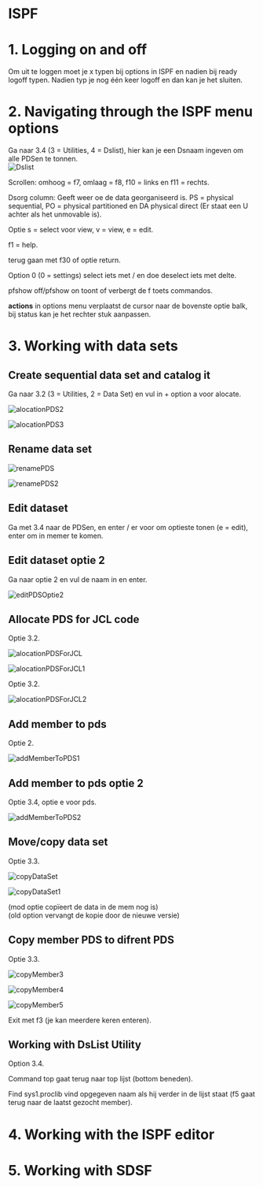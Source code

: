 # ISPF

# 1. Logging on and off  

Om uit te loggen moet je x typen bij options in ISPF en nadien bij ready logoff typen. Nadien typ je nog één keer logoff en dan kan je het sluiten.  

# 2. Navigating through the ISPF menu options

Ga naar 3.4 (3 = Utilities, 4 = Dslist), hier kan je een Dsnaam ingeven om alle PDSen te tonnen.  
![Dslist](images/ISPFNavigeerNaarPDS.png)  

Scrollen: omhoog = f7, omlaag = f8, f10 = links en f11 = rechts.  

Dsorg column: Geeft weer oe de data georganiseerd is. PS = physical sequential, PO = physical partitioned en DA physical direct (Er staat een U achter als het unmovable is).  

Optie s = select voor view, v = view, e = edit.  

f1 = help.  

terug gaan met f30 of optie return.  

Option 0 (0 = settings) select iets met / en doe deselect iets met delte.  

pfshow off/pfshow on toont of verbergt de f toets commandos.  

**actions** in options menu verplaatst de cursor naar de bovenste optie balk, bij status kan je het rechter stuk aanpassen.  



# 3. Working with data sets
## Create sequential data set and catalog it

Ga naar 3.2 (3 = Utilities, 2 = Data Set) en vul in + option a voor alocate.  

![alocationPDS2](images/alocationPDS2.png)  

![alocationPDS3](images/alocationPDS3.png)  

## Rename data set

![renamePDS](images/RenamePDS.png)  

![renamePDS2](images/RenamePDS2.png)  

## Edit dataset

Ga met 3.4 naar de PDSen, en enter / er voor om optieste tonen (e = edit), enter om in memer te komen.  

## Edit dataset optie 2

Ga naar optie 2 en vul de naam in en enter.  

![editPDSOptie2](images/editPDSOptie2.png)  

## Allocate PDS for JCL code

Optie 3.2.  

![alocationPDSForJCL](images/alocationPDSForJCL.png)  

![alocationPDSForJCL1](images/alocationPDSForJCL1.png)  

Optie 3.2.  

![alocationPDSForJCL2](images/alocationPDSForJCL2.png)  

## Add member to pds

Optie 2.  

![addMemberToPDS1](images/addMemberToPDS1.png)  

## Add member to pds optie 2

Optie 3.4, optie e voor pds.  

![addMemberToPDS2](images/addMemberToPDS2.png)  

## Move/copy data set

Optie 3.3.  

![copyDataSet](images/copyDataSet.png)  


![copyDataSet1](images/copyDataSet1.png)  

(mod optie copïeert de data in de mem nog is)  
(old option vervangt de kopie door de nieuwe versie)  

## Copy member PDS to difrent PDS

Optie 3.3.  

![copyMember3](images/copyMember3.png)  

![copyMember4](images/copyMember4.png)  

![copyMember5](images/copyMember5.png)  

Exit met f3 (je kan meerdere keren enteren).  

## Working with DsList Utility

Option 3.4.  

Command top gaat terug naar top lijst (bottom beneden).  

Find sys1.proclib vind opgegeven naam als hij verder in de lijst staat (f5 gaat terug naar de laatst gezocht member).  


# 4. Working with the ISPF editor

# 5. Working with SDSF